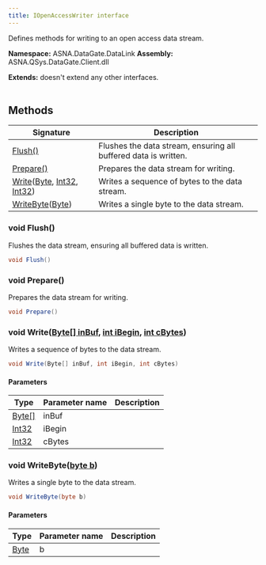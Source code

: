 ```yaml
---
title: IOpenAccessWriter interface
---
```


Defines methods for writing to an open access data stream.

**Namespace:** ASNA.DataGate.DataLink
**Assembly:** ASNA.QSys.DataGate.Client.dll

**Extends:** doesn't extend any other interfaces.
<br>
<br>

## Methods

| Signature | Description |
| --- | --- |
| [Flush()](#flush-) | Flushes the data stream, ensuring all buffered data is written.
| [Prepare()](#prepare-) | Prepares the data stream for writing.
| [Write](#write-byte-int32-int32-)([Byte](https://docs.microsoft.com/en-us/dotnet/api/system.byte), [Int32](https://docs.microsoft.com/en-us/dotnet/api/system.int32), [Int32](https://docs.microsoft.com/en-us/dotnet/api/system.int32)) | Writes a sequence of bytes to the data stream.
| [WriteByte](#writebyte-byte-)([Byte](https://docs.microsoft.com/en-us/dotnet/api/system.byte)) | Writes a single byte to the data stream.

### void Flush()

Flushes the data stream, ensuring all buffered data is written.

```cs
void Flush()
```

### void Prepare()

Prepares the data stream for writing.

```cs
void Prepare()
```

### void Write([Byte\[\] inBuf](https://docs.microsoft.com/en-us/dotnet/api/system.byte), [int iBegin](https://learn.microsoft.com/en-us/dotnet/csharp/language-reference/builtin-types/integral-numeric-types), [int cBytes](https://learn.microsoft.com/en-us/dotnet/csharp/language-reference/builtin-types/integral-numeric-types))

Writes a sequence of bytes to the data stream.

```cs
void Write(Byte[] inBuf, int iBegin, int cBytes)
```

#### Parameters

| Type | Parameter name | Description
| --- | --- | ---
| [Byte\[\]](https://docs.microsoft.com/en-us/dotnet/api/system.byte) | inBuf | 
| [Int32](https://docs.microsoft.com/en-us/dotnet/api/system.int32) | iBegin | 
| [Int32](https://docs.microsoft.com/en-us/dotnet/api/system.int32) | cBytes | 

### void WriteByte([byte b](https://docs.microsoft.com/en-us/dotnet/api/system.byte))

Writes a single byte to the data stream.

```cs
void WriteByte(byte b)
```

#### Parameters

| Type | Parameter name | Description
| --- | --- | ---
| [Byte](https://docs.microsoft.com/en-us/dotnet/api/system.byte) | b | 
